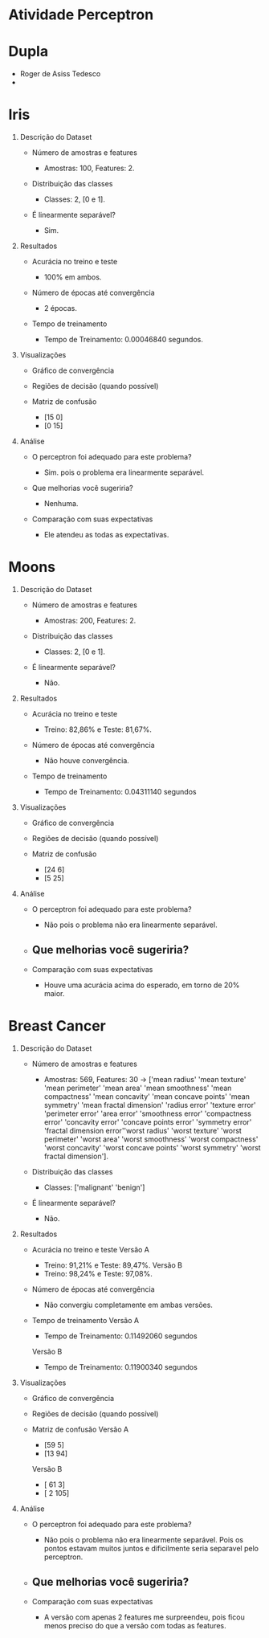 # Atividade Perceptron

# Dupla

- Roger de Asiss Tedesco
- 

# Iris

1.  Descrição do Dataset
    - Número de amostras e features   
        - Amostras: 100, Features: 2.

    - Distribuição das classes
        - Classes: 2, [0 e 1].

    - É linearmente separável?
        - Sim.

2.  Resultados
    - Acurácia no treino e teste
        - 100% em ambos.

    - Número de épocas até convergência
        - 2 épocas.

    - Tempo de treinamento
        - Tempo de Treinamento: 0.00046840 segundos.

3.  Visualizações
    - Gráfico de convergência

    - Regiões de decisão (quando possível)

    - Matriz de confusão
        - [15 0]
        - [0 15]
4.  Análise
    - O perceptron foi adequado para este problema?
        - Sim. pois o problema era linearmente separável.

    - Que melhorias você sugeriria?
        - Nenhuma.

    - Comparação com suas expectativas
        - Ele atendeu as todas as expectativas.

# Moons

1.  Descrição do Dataset
    - Número de amostras e features   
        - Amostras: 200, Features: 2.

    - Distribuição das classes
        - Classes: 2, [0 e 1].

    - É linearmente separável?
        - Não.

2.  Resultados
    - Acurácia no treino e teste
        - Treino: 82,86% e Teste: 81,67%.

    - Número de épocas até convergência
        - Não houve convergência.

    - Tempo de treinamento
        - Tempo de Treinamento: 0.04311140 segundos

3.  Visualizações
    - Gráfico de convergência

    - Regiões de decisão (quando possível)

    - Matriz de confusão
        - [24 6]
        - [5 25]
4.  Análise
    - O perceptron foi adequado para este problema?
        - Não pois o problema não era linearmente separável.

    - Que melhorias você sugeriria?
        - 

    - Comparação com suas expectativas
        - Houve uma acurácia acima do esperado, em torno de 20% maior.

# Breast Cancer

1.  Descrição do Dataset
    - Número de amostras e features
        - Amostras: 569, Features: 30 -> ['mean radius' 'mean texture' 'mean perimeter' 'mean area' 'mean smoothness' 'mean compactness' 'mean concavity' 'mean concave points' 'mean symmetry' 'mean fractal dimension' 'radius error' 'texture error' 'perimeter error' 'area error' 'smoothness error' 'compactness error' 'concavity error' 'concave points error' 'symmetry error' 'fractal dimension error''worst radius' 'worst texture' 'worst perimeter' 'worst area' 'worst smoothness' 'worst compactness' 'worst concavity' 'worst concave points' 'worst symmetry' 'worst fractal dimension'].

    - Distribuição das classes
        - Classes: ['malignant' 'benign']

    - É linearmente separável?
        - Não.

2.  Resultados
    - Acurácia no treino e teste
        Versão A
        - Treino: 91,21% e Teste: 89,47%.
        Versão B
        - Treino: 98,24% e Teste: 97,08%.

    - Número de épocas até convergência
        - Não convergiu completamente em ambas versões.

    - Tempo de treinamento
        Versão A
        - Tempo de Treinamento: 0.11492060 segundos

        Versão B
        - Tempo de Treinamento: 0.11900340 segundos

3.  Visualizações
    - Gráfico de convergência

    - Regiões de decisão (quando possível)

    - Matriz de confusão
        Versão A
        - [59 5]
        - [13 94]

        Versão B
        - [ 61   3]
        - [  2 105]
4.  Análise
    - O perceptron foi adequado para este problema?
        - Não pois o problema não era linearmente separável. Pois os pontos estavam muitos juntos e dificilmente seria separavel pelo perceptron.

    - Que melhorias você sugeriria?
        - 

    - Comparação com suas expectativas
        - A versão com apenas 2 features me surpreendeu, pois ficou menos preciso do que a versão com todas as features.